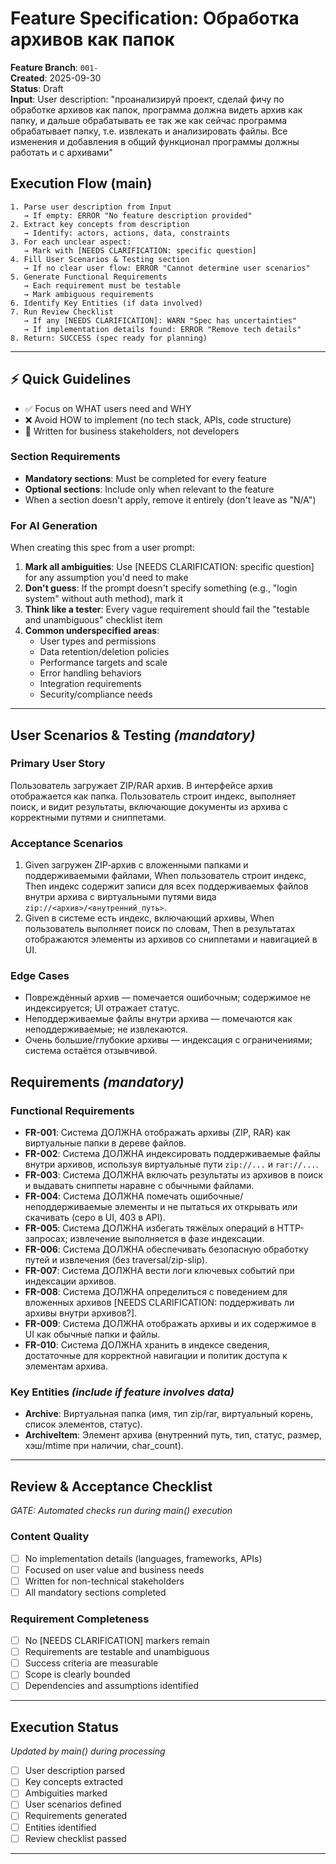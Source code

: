 # Feature Specification: Обработка архивов как папок

**Feature Branch**: `001-`  
**Created**: 2025-09-30  
**Status**: Draft  
**Input**: User description: "проанализируй проект, сделай фичу по обработке архивов как папок, программа должна видеть архив как папку, и дальше обрабатывать ее так же как сейчас программа обрабатывает папку, т.е. извлекать и анализировать файлы. Все изменения и добавления в общий функционал программы должны работать и с архивами"

## Execution Flow (main)
```
1. Parse user description from Input
   → If empty: ERROR "No feature description provided"
2. Extract key concepts from description
   → Identify: actors, actions, data, constraints
3. For each unclear aspect:
   → Mark with [NEEDS CLARIFICATION: specific question]
4. Fill User Scenarios & Testing section
   → If no clear user flow: ERROR "Cannot determine user scenarios"
5. Generate Functional Requirements
   → Each requirement must be testable
   → Mark ambiguous requirements
6. Identify Key Entities (if data involved)
7. Run Review Checklist
   → If any [NEEDS CLARIFICATION]: WARN "Spec has uncertainties"
   → If implementation details found: ERROR "Remove tech details"
8. Return: SUCCESS (spec ready for planning)
```

---

## ⚡ Quick Guidelines
- ✅ Focus on WHAT users need and WHY
- ❌ Avoid HOW to implement (no tech stack, APIs, code structure)
- 👥 Written for business stakeholders, not developers

### Section Requirements
- **Mandatory sections**: Must be completed for every feature
- **Optional sections**: Include only when relevant to the feature
- When a section doesn't apply, remove it entirely (don't leave as "N/A")

### For AI Generation
When creating this spec from a user prompt:
1. **Mark all ambiguities**: Use [NEEDS CLARIFICATION: specific question] for any assumption you'd need to make
2. **Don't guess**: If the prompt doesn't specify something (e.g., "login system" without auth method), mark it
3. **Think like a tester**: Every vague requirement should fail the "testable and unambiguous" checklist item
4. **Common underspecified areas**:
   - User types and permissions
   - Data retention/deletion policies  
   - Performance targets and scale
   - Error handling behaviors
   - Integration requirements
   - Security/compliance needs

---

## User Scenarios & Testing *(mandatory)*

### Primary User Story
Пользователь загружает ZIP/RAR архив. В интерфейсе архив отображается как папка. Пользователь строит индекс, выполняет поиск, и видит результаты, включающие документы из архива с корректными путями и сниппетами.

### Acceptance Scenarios
1. Given загружен ZIP‑архив с вложенными папками и поддерживаемыми файлами, When пользователь строит индекс, Then индекс содержит записи для всех поддерживаемых файлов внутри архива с виртуальными путями вида `zip://<архив>/<внутренний_путь>`.
2. Given в системе есть индекс, включающий архивы, When пользователь выполняет поиск по словам, Then в результатах отображаются элементы из архивов со сниппетами и навигацией в UI.

### Edge Cases
- Повреждённый архив — помечается ошибочным; содержимое не индексируется; UI отражает статус.
- Неподдерживаемые файлы внутри архива — помечаются как неподдерживаемые; не извлекаются.
- Очень большие/глубокие архивы — индексация с ограничениями; система остаётся отзывчивой.

## Requirements *(mandatory)*

### Functional Requirements
- **FR-001**: Система ДОЛЖНА отображать архивы (ZIP, RAR) как виртуальные папки в дереве файлов.
- **FR-002**: Система ДОЛЖНА индексировать поддерживаемые файлы внутри архивов, используя виртуальные пути `zip://...` и `rar://...`.
- **FR-003**: Система ДОЛЖНА включать результаты из архивов в поиск и выдавать сниппеты наравне с обычными файлами.
- **FR-004**: Система ДОЛЖНА помечать ошибочные/неподдерживаемые элементы и не пытаться их открывать или скачивать (серо в UI, 403 в API).
- **FR-005**: Система ДОЛЖНА избегать тяжёлых операций в HTTP-запросах; извлечение выполняется в фазе индексации.
- **FR-006**: Система ДОЛЖНА обеспечивать безопасную обработку путей и извлечения (без traversal/zip-slip).
- **FR-007**: Система ДОЛЖНА вести логи ключевых событий при индексации архивов.
- **FR-008**: Система ДОЛЖНА определиться с поведением для вложенных архивов [NEEDS CLARIFICATION: поддерживать ли архивы внутри архивов?].
- **FR-009**: Система ДОЛЖНА отображать архивы и их содержимое в UI как обычные папки и файлы.
- **FR-010**: Система ДОЛЖНА хранить в индексе сведения, достаточные для корректной навигации и политик доступа к элементам архива.

### Key Entities *(include if feature involves data)*
- **Archive**: Виртуальная папка (имя, тип zip/rar, виртуальный корень, список элементов, статус).
- **ArchiveItem**: Элемент архива (внутренний путь, тип, статус, размер, хэш/mtime при наличии, char_count).

---

## Review & Acceptance Checklist
*GATE: Automated checks run during main() execution*

### Content Quality
- [ ] No implementation details (languages, frameworks, APIs)
- [ ] Focused on user value and business needs
- [ ] Written for non-technical stakeholders
- [ ] All mandatory sections completed

### Requirement Completeness
- [ ] No [NEEDS CLARIFICATION] markers remain
- [ ] Requirements are testable and unambiguous  
- [ ] Success criteria are measurable
- [ ] Scope is clearly bounded
- [ ] Dependencies and assumptions identified

---

## Execution Status
*Updated by main() during processing*

- [ ] User description parsed
- [ ] Key concepts extracted
- [ ] Ambiguities marked
- [ ] User scenarios defined
- [ ] Requirements generated
- [ ] Entities identified
- [ ] Review checklist passed

---
